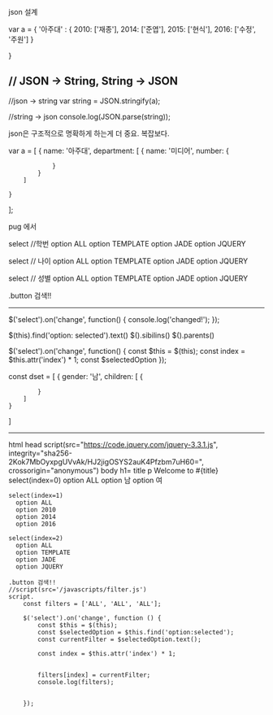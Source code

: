 json 설계

var a = {
	'아주대' : {
		2010: ['재종'],
		2014: ['준엽'],
		2015: ['현식'],
		2016: ['수정', '주원']
	}

}


// JSON -> String, String -> JSON
------------------
//json -> string
var string = JSON.stringify(a);

//string -> json
console.log(JSON.parse(string));



json은 구조적으로 명확하게 하는게 더 중요. 복잡보다.


var a = [
	{
		name: '아주대',
		department: [
			{
				name: '미디어',
				number: {

				}
			}
		]

	}
	

];




pug 에서

select //학번
	option ALL
	option TEMPLATE
	option JADE
	option JQUERY

select // 나이
	option ALL
	option TEMPLATE
	option JADE
	option JQUERY

select // 성별
	option ALL
	option TEMPLATE
	option JADE
	option JQUERY

.button 검색!!	





-----------------

$('select').on('change', function() {
	console.log('changed!');
});

$(this).find('option: selected').text()
$().sibilins()
$().parents()



$('select').on('change', function() {
	const $this = $(this);
	const index = $this.attr('index') * 1;
	const $selectedOption
});




const dset = [
	{
		gender: '남',
		children: [
			{

				

			}
		]
	}
]












--------------------------------------



html
  head
    script(src="https://code.jquery.com/jquery-3.3.1.js",
    integrity="sha256-2Kok7MbOyxpgUVvAk/HJ2jigOSYS2auK4Pfzbm7uH60=",
    crossorigin="anonymous")
  body
    h1= title
    p Welcome to #{title}
    select(index=0)
      option ALL
      option 남
      option 여

    select(index=1)
      option ALL
      option 2010
      option 2014
      option 2016

    select(index=2)
      option ALL
      option TEMPLATE
      option JADE
      option JQUERY

    .button 검색!!
    //script(src='/javascripts/filter.js')
    script.
        const filters = ['ALL', 'ALL', 'ALL'];

        $('select').on('change', function () {
            const $this = $(this);
            const $selectedOption = $this.find('option:selected');
            const currentFilter = $selectedOption.text();

            const index = $this.attr('index') * 1;


            filters[index] = currentFilter;
            console.log(filters);


        });








